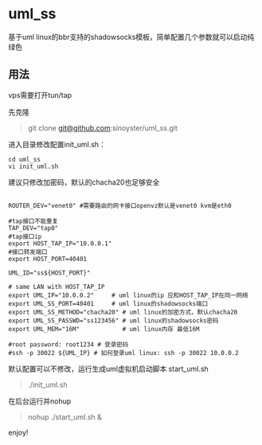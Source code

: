 # uml_ss

基于uml linux的bbr支持的shadowsocks模板，简单配置几个参数就可以启动纯绿色

## 用法

vps需要打开tun/tap

先克隆

> git clone git@github.com:sinoyster/uml_ss.git

进入目录修改配置init_uml.sh：

```shell
cd uml_ss
vi init_uml.sh
```

建议只修改加密码，默认的chacha20也足够安全

```shell

ROUTER_DEV="venet0" #需要路由的网卡接口openvz默认是venet0 kvm是eth0

#tap接口不能重复
TAP_DEV="tap0"
#tap接口ip
export HOST_TAP_IP="10.0.0.1"
#接口转发端口
export HOST_PORT=40401

UML_ID="ss${HOST_PORT}"

# same LAN with HOST_TAP_IP
export UML_IP="10.0.0.2"     # uml linux的ip 应和HOST_TAP_IP在同一网络
export UML_SS_PORT=40401     # uml linux的shadowsocks端口
export UML_SS_METHOD="chacha20" # uml linux的加密方式，默认chacha20
export UML_SS_PASSWD="ss123456" # uml linux的shadowsocks密码
export UML_MEM="16M"            # uml linux内存 最低16M

#root password: root1234 # 登录密码
#ssh -p 30022 ${UML_IP} # 如何登录uml linux: ssh -p 30022 10.0.0.2 

```

默认配置可以不修改，运行生成uml虚拟机启动脚本 start_uml.sh

> ./init_uml.sh 

在后台运行并nohup

> nohup ./start_uml.sh &

enjoy!
